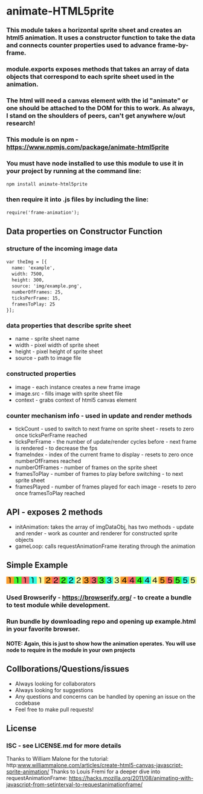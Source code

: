 #  animate-HTML5prite

### This module takes a horizontal sprite sheet and creates an html5 animation. It uses a constructor function to take the data and connects counter properties used to advance frame-by-frame.
### module.exports exposes methods that takes an array of data objects that correspond to each sprite sheet used in the animation.
### The html will need a canvas element with the id "animate" or one should be attached to the DOM for this to work. As always, I stand on the shoulders of peers, can't get anywhere w/out research!

### This module is on npm - https://www.npmjs.com/package/animate-html5prite
### You must have node installed to use this module to use it in your project by running at the command line:
```
npm install animate-html5prite
```
### then require it into .js files by including the line:
```
require('frame-animation');
```

## Data properties on Constructor Function
### structure of the incoming image data
```
var theImg = [{
  name: 'example',
  width: 7500,
  height: 300,
  source: 'img/example.png',
  numberOfFrames: 25,
  ticksPerFrame: 15,
  framesToPlay: 25
}];
```

### data properties that describe sprite sheet
- name    - sprite sheet name
- width   - pixel width of sprite sheet
- height  - pixel height of sprite sheet
- source  - path to image file

### constructed properties
- image     - each instance creates a new frame image
- image.src - fills image with sprite sheet file
- context   - grabs context of html5 canvas element

### counter mechanism info - used in update and render methods
- tickCount       - used to switch to next frame on sprite sheet
                  - resets to zero once ticksPerFrame reached
- ticksPerFrame   - the number of update/render cycles before
                  - next frame is rendered - to decrease the fps
- frameIndex      - index of the current frame to display
                  - resets to zero once numberOfFrames reached
- numberOfFrames  - number of frames on the sprite sheet
- framesToPlay    - number of frames to play before switching
                  - to next sprite sheet
- framesPlayed    - number of frames played for each image
                  - resets to zero once framesToPlay reached

## API - exposes 2 methods
- initAnimation: takes the array of imgDataObj, has two methods - update and render - work as counter and renderer for constructed sprite objects
- gameLoop: calls requestAnimationFrame iterating through the animation

## Simple Example

![example.png](/example/img/example.png?raw=true "example spritesheet")

### Used Browserify - https://browserify.org/ - to create a bundle to test module while development.
### Run bundle by downloading repo and opening up example.html in your favorite browser.
#### NOTE: Again, this is just to show how the animation operates. You will use node to require in the module in your own projects

## Collborations/Questions/issues
  - Always looking for collaborators
  - Always looking for suggestions
  - Any questions and concerns can be handled by opening an issue on the codebase
  - Feel free to make pull requests!
  
## License

### ISC - see LICENSE.md for more details

  Thanks to William Malone for the tutorial:
  http:www.williammalone.com/articles/create-html5-canvas-javascript-sprite-animation/
  Thanks to Louis Fremi for a deeper dive into requestAnimationFrame:
  https://hacks.mozilla.org/2011/08/animating-with-javascript-from-setinterval-to-requestanimationframe/
